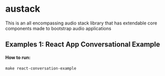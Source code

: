 # austack
This is an all encompassing audio stack library that has extendable core components made to bootstrap audio applications

## Examples 1: React App Conversational Example
#### How to run:
`make react-conversation-example`